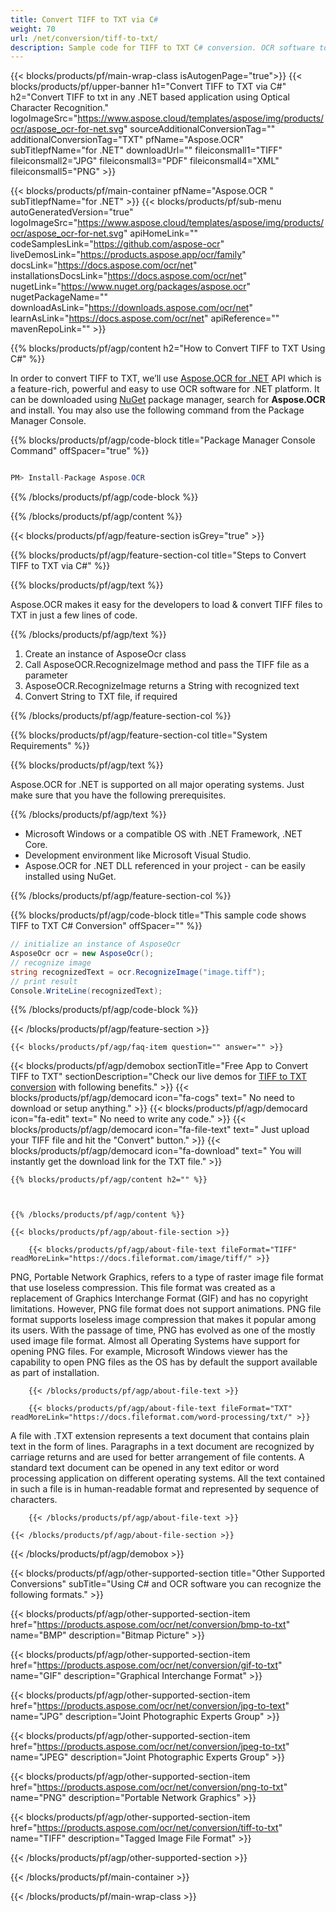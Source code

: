 ```yaml
---
title: Convert TIFF to TXT via C# 
weight: 70
url: /net/conversion/tiff-to-txt/ 
description: Sample code for TIFF to TXT C# conversion. OCR software to convert TIFF to TXT in .NET in few lines of code.
---
```


{{< blocks/products/pf/main-wrap-class isAutogenPage="true">}}
{{< blocks/products/pf/upper-banner h1="Convert TIFF to TXT via C#" h2="Convert TIFF to txt in any .NET based application using Optical Character Recognition." logoImageSrc="https://www.aspose.cloud/templates/aspose/img/products/ocr/aspose_ocr-for-net.svg" sourceAdditionalConversionTag="" additionalConversionTag="TXT" pfName="Aspose.OCR" subTitlepfName="for .NET" downloadUrl="" fileiconsmall1="TIFF" fileiconsmall2="JPG" fileiconsmall3="PDF" fileiconsmall4="XML" fileiconsmall5="PNG" >}}

{{< blocks/products/pf/main-container pfName="Aspose.OCR " subTitlepfName="for .NET" >}}
{{< blocks/products/pf/sub-menu autoGeneratedVersion="true" logoImageSrc="https://www.aspose.cloud/templates/aspose/img/products/ocr/aspose_ocr-for-net.svg" apiHomeLink="" codeSamplesLink="https://github.com/aspose-ocr" liveDemosLink="https://products.aspose.app/ocr/family" docsLink="https://docs.aspose.com/ocr/net" installationsDocsLink="https://docs.aspose.com/ocr/net" nugetLink="https://www.nuget.org/packages/aspose.ocr" nugetPackageName="" downloadAsLink="https://downloads.aspose.com/ocr/net" learnAsLink="https://docs.aspose.com/ocr/net" apiReference="" mavenRepoLink="" >}}

{{% blocks/products/pf/agp/content h2="How to Convert TIFF to TXT Using C#" %}}

 In order to convert TIFF to TXT, we’ll use
 [Aspose.OCR for .NET](https://products.aspose.com/ocr/net) 
 API which is a feature-rich, powerful and easy to use OCR software for .NET platform. It can be downloaded using [NuGet](https://www.nuget.org/packages/aspose.ocr) 
 package manager, search for
 **Aspose.OCR** 
 and install. You may also use the following command from the Package Manager Console.

{{% blocks/products/pf/agp/code-block title="Package Manager Console Command" offSpacer="true" %}}

```cs

PM> Install-Package Aspose.OCR

```

{{% /blocks/products/pf/agp/code-block %}}

{{% /blocks/products/pf/agp/content %}}

{{< blocks/products/pf/agp/feature-section isGrey="true" >}}

{{% blocks/products/pf/agp/feature-section-col title="Steps to Convert TIFF to TXT via C#" %}}

{{% blocks/products/pf/agp/text %}}

 Aspose.OCR makes it easy for the developers to load & convert TIFF files to TXT in just a few lines of code.

{{% /blocks/products/pf/agp/text %}}

1.  Create an instance of AsposeOcr class
1.  Call AsposeOCR.RecognizeImage method and pass the TIFF file as a parameter
1.  AsposeOCR.RecognizeImage returns a String with recognized text
1.  Convert String to TXT file, if required

{{% /blocks/products/pf/agp/feature-section-col %}}

{{% blocks/products/pf/agp/feature-section-col title="System Requirements" %}}

{{% blocks/products/pf/agp/text %}}

 Aspose.OCR for .NET is supported on all major operating systems. Just make sure that you have the following prerequisites.

{{% /blocks/products/pf/agp/text %}}

-  Microsoft Windows or a compatible OS with .NET Framework, .NET Core.
-  Development environment like Microsoft Visual Studio.
-  Aspose.OCR for .NET DLL referenced in your project - can be easily installed using NuGet.

{{% /blocks/products/pf/agp/feature-section-col %}}

{{% blocks/products/pf/agp/code-block title="This sample code shows TIFF to TXT C# Conversion" offSpacer="" %}}

```cs
// initialize an instance of AsposeOcr
AsposeOcr ocr = new AsposeOcr();
// recognize image
string recognizedText = ocr.RecognizeImage("image.tiff");
// print result
Console.WriteLine(recognizedText); 

```

{{% /blocks/products/pf/agp/code-block %}}

{{< /blocks/products/pf/agp/feature-section >}}

    {{< blocks/products/pf/agp/faq-item question="" answer="" >}}
 

<!-- aboutfile Starts -->

{{< blocks/products/pf/agp/demobox sectionTitle="Free App to Convert TIFF to TXT" sectionDescription="Check our live demos for [TIFF to TXT conversion](https://products.aspose.app/ocr/scan-image/tiff) with following benefits." >}}
        {{< blocks/products/pf/agp/democard icon="fa-cogs" text=" No need to download or setup anything." >}}
        {{< blocks/products/pf/agp/democard icon="fa-edit" text=" No need to write any code." >}}
        {{< blocks/products/pf/agp/democard icon="fa-file-text" text=" Just upload your TIFF file and hit the \"Convert\" button." >}}
        {{< blocks/products/pf/agp/democard icon="fa-download" text=" You will instantly get the download link for the TXT file." >}}

    {{% blocks/products/pf/agp/content h2="" %}}



    {{% /blocks/products/pf/agp/content %}}

    {{< blocks/products/pf/agp/about-file-section >}}

        {{< blocks/products/pf/agp/about-file-text fileFormat="TIFF" readMoreLink="https://docs.fileformat.com/image/tiff/" >}}
PNG, Portable Network Graphics, refers to a type of raster image file format that use loseless compression. This file format was created as a replacement of Graphics Interchange Format (GIF) and has no copyright limitations. However, PNG file format does not support animations. PNG file format supports loseless image compression that makes it popular among its users. With the passage of time, PNG has evolved as one of the mostly used image file format. Almost all Operating Systems have support for opening PNG files. For example, Microsoft Windows viewer has the capability to open PNG files as the OS has by default the support available as part of installation.

        {{< /blocks/products/pf/agp/about-file-text >}}

        {{< blocks/products/pf/agp/about-file-text fileFormat="TXT" readMoreLink="https://docs.fileformat.com/word-processing/txt/" >}}
A file with .TXT extension represents a text document that contains plain text in the form of lines. Paragraphs in a text document are recognized by carriage returns and are used for better arrangement of file contents. A standard text document can be opened in any text editor or word processing application on different operating systems. All the text contained in such a file is in human-readable format and represented by sequence of characters.

        {{< /blocks/products/pf/agp/about-file-text >}}

    {{< /blocks/products/pf/agp/about-file-section >}}

{{< /blocks/products/pf/agp/demobox >}}

<!-- aboutfile Ends -->

{{< blocks/products/pf/agp/other-supported-section title="Other Supported Conversions" subTitle="Using C# and OCR software you can recognize the following formats." >}}

{{< blocks/products/pf/agp/other-supported-section-item href="https://products.aspose.com/ocr/net/conversion/bmp-to-txt" name="BMP" description="Bitmap Picture" >}}

{{< blocks/products/pf/agp/other-supported-section-item href="https://products.aspose.com/ocr/net/conversion/gif-to-txt" name="GIF" description="Graphical Interchange Format" >}}

{{< blocks/products/pf/agp/other-supported-section-item href="https://products.aspose.com/ocr/net/conversion/jpg-to-text" name="JPG" description="Joint Photographic Experts Group" >}}

{{< blocks/products/pf/agp/other-supported-section-item href="https://products.aspose.com/ocr/net/conversion/jpeg-to-txt" name="JPEG" description="Joint Photographic Experts Group" >}}

{{< blocks/products/pf/agp/other-supported-section-item href="https://products.aspose.com/ocr/net/conversion/png-to-txt" name="PNG" description="Portable Network Graphics" >}}

{{< blocks/products/pf/agp/other-supported-section-item href="https://products.aspose.com/ocr/net/conversion/tiff-to-txt" name="TIFF" description="Tagged Image File Format" >}}

{{< /blocks/products/pf/agp/other-supported-section >}}

{{< /blocks/products/pf/main-container >}}
    
{{< /blocks/products/pf/main-wrap-class >}}